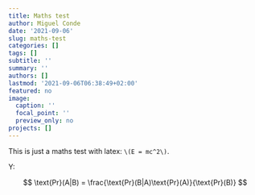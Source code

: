 ```yaml
---
title: Maths test
author: Miguel Conde
date: '2021-09-06'
slug: maths-test
categories: []
tags: []
subtitle: ''
summary: ''
authors: []
lastmod: '2021-09-06T06:38:49+02:00'
featured: no
image:
  caption: ''
  focal_point: ''
  preview_only: no
projects: []
---
```


This is just a maths test with latex: `\(E = mc^2\)`.

Y:

$$
\text{Pr}(A|B) = \frac{\text{Pr}(B|A)\text{Pr}(A)}{\text{Pr}(B)}
$$
